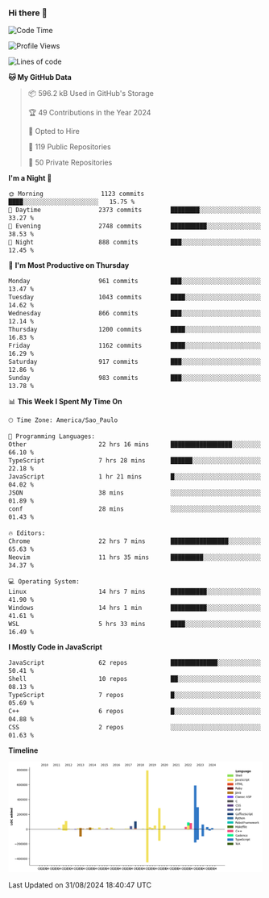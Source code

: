 ### Hi there 👋

<!--START_SECTION:waka-->
![Code Time](http://img.shields.io/badge/Code%20Time-6%2C349%20hrs%2026%20mins-blue)

![Profile Views](http://img.shields.io/badge/Profile%20Views-0-blue)

![Lines of code](https://img.shields.io/badge/From%20Hello%20World%20I%27ve%20Written-2.9%20million%20lines%20of%20code-blue)

**🐱 My GitHub Data** 

> 📦 596.2 kB Used in GitHub's Storage 
 > 
> 🏆 49 Contributions in the Year 2024
 > 
> 💼 Opted to Hire
 > 
> 📜 119 Public Repositories 
 > 
> 🔑 50 Private Repositories 
 > 
**I'm a Night 🦉** 

```text
🌞 Morning                1123 commits        ████░░░░░░░░░░░░░░░░░░░░░   15.75 % 
🌆 Daytime                2373 commits        ████████░░░░░░░░░░░░░░░░░   33.27 % 
🌃 Evening                2748 commits        ██████████░░░░░░░░░░░░░░░   38.53 % 
🌙 Night                  888 commits         ███░░░░░░░░░░░░░░░░░░░░░░   12.45 % 
```
📅 **I'm Most Productive on Thursday** 

```text
Monday                   961 commits         ███░░░░░░░░░░░░░░░░░░░░░░   13.47 % 
Tuesday                  1043 commits        ████░░░░░░░░░░░░░░░░░░░░░   14.62 % 
Wednesday                866 commits         ███░░░░░░░░░░░░░░░░░░░░░░   12.14 % 
Thursday                 1200 commits        ████░░░░░░░░░░░░░░░░░░░░░   16.83 % 
Friday                   1162 commits        ████░░░░░░░░░░░░░░░░░░░░░   16.29 % 
Saturday                 917 commits         ███░░░░░░░░░░░░░░░░░░░░░░   12.86 % 
Sunday                   983 commits         ███░░░░░░░░░░░░░░░░░░░░░░   13.78 % 
```


📊 **This Week I Spent My Time On** 

```text
🕑︎ Time Zone: America/Sao_Paulo

💬 Programming Languages: 
Other                    22 hrs 16 mins      █████████████████░░░░░░░░   66.10 % 
TypeScript               7 hrs 28 mins       ██████░░░░░░░░░░░░░░░░░░░   22.18 % 
JavaScript               1 hr 21 mins        █░░░░░░░░░░░░░░░░░░░░░░░░   04.02 % 
JSON                     38 mins             ░░░░░░░░░░░░░░░░░░░░░░░░░   01.89 % 
conf                     28 mins             ░░░░░░░░░░░░░░░░░░░░░░░░░   01.43 % 

🔥 Editors: 
Chrome                   22 hrs 7 mins       ████████████████░░░░░░░░░   65.63 % 
Neovim                   11 hrs 35 mins      █████████░░░░░░░░░░░░░░░░   34.37 % 

💻 Operating System: 
Linux                    14 hrs 7 mins       ██████████░░░░░░░░░░░░░░░   41.90 % 
Windows                  14 hrs 1 min        ██████████░░░░░░░░░░░░░░░   41.61 % 
WSL                      5 hrs 33 mins       ████░░░░░░░░░░░░░░░░░░░░░   16.49 % 
```

**I Mostly Code in JavaScript** 

```text
JavaScript               62 repos            █████████████░░░░░░░░░░░░   50.41 % 
Shell                    10 repos            ██░░░░░░░░░░░░░░░░░░░░░░░   08.13 % 
TypeScript               7 repos             █░░░░░░░░░░░░░░░░░░░░░░░░   05.69 % 
C++                      6 repos             █░░░░░░░░░░░░░░░░░░░░░░░░   04.88 % 
CSS                      2 repos             ░░░░░░░░░░░░░░░░░░░░░░░░░   01.63 % 
```



**Timeline**

![Lines of Code chart](https://raw.githubusercontent.com/jampow/jampow/master/assets/bar_graph.png)


 Last Updated on 31/08/2024 18:40:47 UTC
<!--END_SECTION:waka-->
